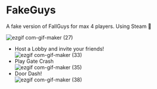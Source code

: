 # FakeGuys

A fake version of FallGuys for max 4 players. Using Steam 👑

![ezgif com-gif-maker (27)](https://user-images.githubusercontent.com/50857082/191403047-6bfdb075-a171-4583-9705-682b76ef6520.gif)
- Host a Lobby and invite your friends! </br>
![ezgif com-gif-maker (33)](https://user-images.githubusercontent.com/50857082/191639102-bbac54d4-2da9-4a32-b924-3600b5bbe046.gif)
- Play Gate Crash </br>
![ezgif com-gif-maker (35)](https://user-images.githubusercontent.com/50857082/191639880-09787182-610a-40c8-947f-bca4f78c0cdd.gif)
- Door Dash! </br>
![ezgif com-gif-maker (38)](https://user-images.githubusercontent.com/50857082/191641027-55ea2cc2-ed69-43cc-9fb5-e8cfd417fad9.gif)

